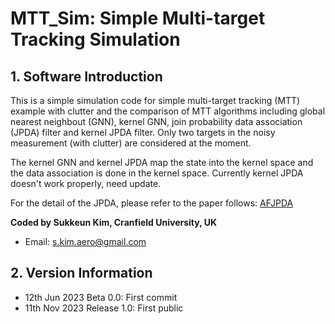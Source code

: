 # MTT_Sim: Simple Multi-target Tracking Simulation
## 1. Software Introduction
This is a simple simulation code for simple multi-target tracking (MTT) example with clutter and the comparison of MTT algorithms including global nearest neighbout (GNN), kernel GNN, join probability data association (JPDA) filter and kernel JPDA filter. Only two targets in the noisy measurement (with clutter) are considered at the moment.

The kernel GNN and kernel JPDA map the state into the kernel space and the data association is done in the kernel space. Currently kernel JPDA doesn't work properly, need update.

For the detail of the JPDA, please refer to the paper follows:
[AFJPDA](https://arc.aiaa.org/doi/full/10.2514/1.I011301)

**Coded by Sukkeun Kim, Cranfield University, UK**
* Email: <s.kim.aero@gmail.com>

## 2. Version Information

* 12th Jun 2023 Beta 0.0: First commit
* 11th Nov 2023 Release 1.0: First public
